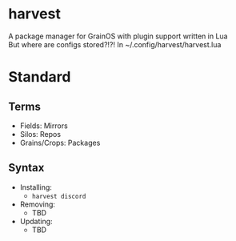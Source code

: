# harvest
A package manager for GrainOS with plugin support written in Lua  
  But where are configs stored?!?! In ~/.config/harvest/harvest.lua

# Standard

## Terms
- Fields: Mirrors
- Silos: Repos
- Grains/Crops: Packages

## Syntax

- Installing:
    - `harvest discord`
- Removing:
    - TBD
- Updating:
    - TBD
